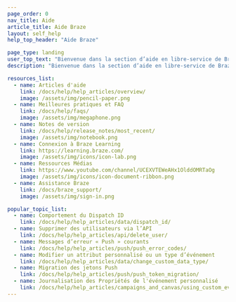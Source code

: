 ```yaml
---
page_order: 0
nav_title: Aide
article_title: Aide Braze
layout: self_help
help_top_header: "Aide Braze"

page_type: landing
user_top_text: "Bienvenue dans la section d’aide en libre-service de Braze ! Vous trouverez ici divers articles d'aide qui peuvent vous aider à résoudre les problèmes que vous pourriez rencontrer. Vous pourrez également en apprendre davantage sur les meilleures pratiques pour contacter et communiquer avec vos utilisateurs."
description: "Bienvenue dans la section d’aide en libre-service de Braze ! Vous trouverez ici divers articles d'aide qui peuvent vous aider à résoudre les problèmes que vous pourriez rencontrer. Vous pourrez également en apprendre davantage sur les meilleures pratiques pour contacter et communiquer avec vos utilisateurs."

resources_list:
  - name: Articles d'aide
    link: /docs/help/help_articles/overview/
    image: /assets/img/pencil-paper.png
  - name: Meilleures pratiques et FAQ
    link: /docs/help/faqs/
    image: /assets/img/megaphone.png
  - name: Notes de version
    link: /docs/help/release_notes/most_recent/
    image: /assets/img/notebook.png
  - name: Connexion à Braze Learning
    link: https://learning.braze.com/
    image: /assets/img/icons/icon-lab.png
  - name: Ressources Médias
    link: https://www.youtube.com/channel/UCEXVTEWeAHx1OlddOMRTaOg
    image: /assets/img/icons/icon-document-ribbon.png
  - name: Assistance Braze
    link: /docs/braze_support/
    image: /assets/img/sign-in.png

popular_topic_list:
  - name: Comportement du Dispatch ID
    link: /docs/help/help_articles/data/dispatch_id/
  - name: Supprimer des utilisateurs via l’API
    link: /docs/help/help_articles/api/delete_user/
  - name: Messages d’erreur « Push » courants
    link: /docs/help/help_articles/push/push_error_codes/
  - name: Modifier un attribut personnalisé ou un type d’événement
    link: /docs/help/help_articles/data/change_custom_data_type/
  - name: Migration des jetons Push
    link: /docs/help/help_articles/push/push_token_migration/
  - name: Journalisation des Propriétés de l'événement personnalisé
    link: /docs/help/help_articles/campaigns_and_canvas/using_custom_event_properties/
---
```

